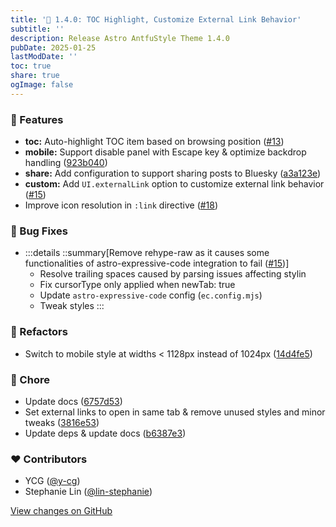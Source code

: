 ```yaml
---
title: '🔗 1.4.0: TOC Highlight, Customize External Link Behavior'
subtitle: ''
description: Release Astro AntfuStyle Theme 1.4.0
pubDate: 2025-01-25
lastModDate: ''
toc: true
share: true
ogImage: false
---
```


### 🚀 Features

- **toc:** Auto-highlight TOC item based on browsing position ([#13](https://github.com/lin-stephanie/astro-antfustyle-theme/pull/13))
- **mobile:** Support disable panel with Escape key  & optimize backdrop handling ([923b040](https://github.com/lin-stephanie/astro-antfustyle-theme/commit/923b040))
- **share:** Add configuration to support sharing posts to Bluesky ([a3a123e](https://github.com/lin-stephanie/astro-antfustyle-theme/commit/a3a123e))
- **custom:** Add `UI.externalLink` option to customize external link behavior ([#15](https://github.com/lin-stephanie/astro-antfustyle-theme/pull/15))
- Improve icon resolution in `:link` directive ([#18](https://github.com/lin-stephanie/astro-antfustyle-theme/pull/18))

### 🐞 Bug Fixes

- :::details
  ::summary[Remove rehype-raw as it causes some functionalities of astro-expressive-code integration to fail ([#15](https://github.com/lin-stephanie/astro-antfustyle-theme/pull/15))] 
  - Resolve trailing spaces caused by parsing issues affecting stylin
  - Fix cursorType only applied when newTab: true
  - Update `astro-expressive-code` config (`ec.config.mjs`)
  - Tweak styles
  :::

### 💅 Refactors

- Switch to mobile style at widths < 1128px instead of 1024px ([14d4fe5](https://github.com/lin-stephanie/astro-antfustyle-theme/commit/14d4fe5))

### 🏡 Chore

- Update docs ([6757d53](https://github.com/lin-stephanie/astro-antfustyle-theme/commit/6757d53))
- Set external links to open in same tab & remove unused styles and minor tweaks ([3816e53](https://github.com/lin-stephanie/astro-antfustyle-theme/commit/3816e53))
- Update deps & update docs ([b6387e3](https://github.com/lin-stephanie/astro-antfustyle-theme/commit/b6387e3))

### ❤️ Contributors

- YCG ([@y-cg](http://github.com/y-cg))
- Stephanie Lin ([@lin-stephanie](http://github.com/lin-stephanie))

[View changes on GitHub](https://github.com/lin-stephanie/astro-antfustyle-theme/compare/1.3.0...1.4.0)
